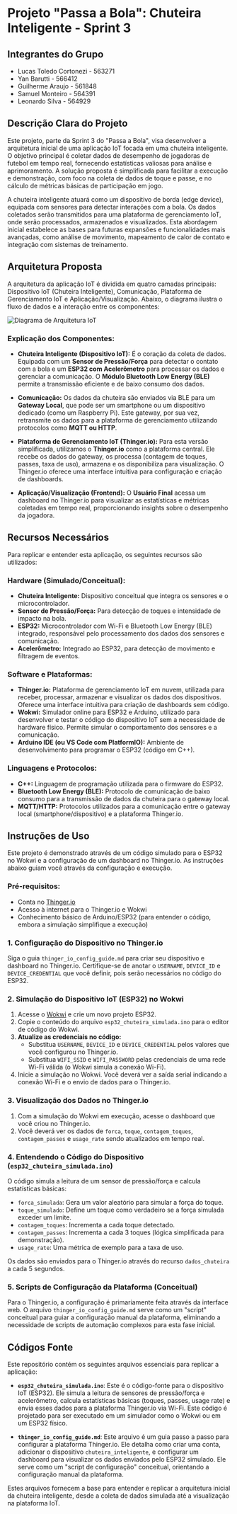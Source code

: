 # Projeto "Passa a Bola": Chuteira Inteligente - Sprint 3

## Integrantes do Grupo

*   Lucas Toledo Cortonezi - 563271
*   Yan Barutti - 566412
*   Guilherme Araujo - 561848
*   Samuel Monteiro - 564391
*   Leonardo Silva - 564929

## Descrição Clara do Projeto

Este projeto, parte da Sprint 3 do "Passa a Bola", visa desenvolver a arquitetura inicial de uma aplicação IoT focada em uma chuteira inteligente. O objetivo principal é coletar dados de desempenho de jogadoras de futebol em tempo real, fornecendo estatísticas valiosas para análise e aprimoramento. A solução proposta é simplificada para facilitar a execução e demonstração, com foco na coleta de dados de toque e passe, e no cálculo de métricas básicas de participação em jogo.

A chuteira inteligente atuará como um dispositivo de borda (edge device), equipada com sensores para detectar interações com a bola. Os dados coletados serão transmitidos para uma plataforma de gerenciamento IoT, onde serão processados, armazenados e visualizados. Esta abordagem inicial estabelece as bases para futuras expansões e funcionalidades mais avançadas, como análise de movimento, mapeamento de calor de contato e integração com sistemas de treinamento.

## Arquitetura Proposta

A arquitetura da aplicação IoT é dividida em quatro camadas principais: Dispositivo IoT (Chuteira Inteligente), Comunicação, Plataforma de Gerenciamento IoT e Aplicação/Visualização. Abaixo, o diagrama ilustra o fluxo de dados e a interação entre os componentes:

![Diagrama de Arquitetura IoT](arquitetura_iot.png)

### Explicação dos Componentes:

*   **Chuteira Inteligente (Dispositivo IoT):** É o coração da coleta de dados. Equipada com um **Sensor de Pressão/Força** para detectar o contato com a bola e um **ESP32 com Acelerômetro** para processar os dados e gerenciar a comunicação. O **Módulo Bluetooth Low Energy (BLE)** permite a transmissão eficiente e de baixo consumo dos dados.

*   **Comunicação:** Os dados da chuteira são enviados via BLE para um **Gateway Local**, que pode ser um smartphone ou um dispositivo dedicado (como um Raspberry Pi). Este gateway, por sua vez, retransmite os dados para a plataforma de gerenciamento utilizando protocolos como **MQTT ou HTTP**.

*   **Plataforma de Gerenciamento IoT (Thinger.io):** Para esta versão simplificada, utilizamos o **Thinger.io** como a plataforma central. Ele recebe os dados do gateway, os processa (contagem de toques, passes, taxa de uso), armazena e os disponibiliza para visualização. O Thinger.io oferece uma interface intuitiva para configuração e criação de dashboards.

*   **Aplicação/Visualização (Frontend):** O **Usuário Final** acessa um dashboard no Thinger.io para visualizar as estatísticas e métricas coletadas em tempo real, proporcionando insights sobre o desempenho da jogadora.




## Recursos Necessários

Para replicar e entender esta aplicação, os seguintes recursos são utilizados:

### Hardware (Simulado/Conceitual):

*   **Chuteira Inteligente:** Dispositivo conceitual que integra os sensores e o microcontrolador.
*   **Sensor de Pressão/Força:** Para detecção de toques e intensidade de impacto na bola.
*   **ESP32:** Microcontrolador com Wi-Fi e Bluetooth Low Energy (BLE) integrado, responsável pelo processamento dos dados dos sensores e comunicação.
*   **Acelerômetro:** Integrado ao ESP32, para detecção de movimento e filtragem de eventos.

### Software e Plataformas:

*   **Thinger.io:** Plataforma de gerenciamento IoT em nuvem, utilizada para receber, processar, armazenar e visualizar os dados dos dispositivos. Oferece uma interface intuitiva para criação de dashboards sem código.
*   **Wokwi:** Simulador online para ESP32 e Arduino, utilizado para desenvolver e testar o código do dispositivo IoT sem a necessidade de hardware físico. Permite simular o comportamento dos sensores e a comunicação.
*   **Arduino IDE (ou VS Code com PlatformIO):** Ambiente de desenvolvimento para programar o ESP32 (código em C++).

### Linguagens e Protocolos:

*   **C++:** Linguagem de programação utilizada para o firmware do ESP32.
*   **Bluetooth Low Energy (BLE):** Protocolo de comunicação de baixo consumo para a transmissão de dados da chuteira para o gateway local.
*   **MQTT/HTTP:** Protocolos utilizados para a comunicação entre o gateway local (smartphone/dispositivo) e a plataforma Thinger.io.




## Instruções de Uso

Este projeto é demonstrado através de um código simulado para o ESP32 no Wokwi e a configuração de um dashboard no Thinger.io. As instruções abaixo guiam você através da configuração e execução.

### Pré-requisitos:

*   Conta no [Thinger.io](https://thinger.io/)
*   Acesso à internet para o Thinger.io e Wokwi
*   Conhecimento básico de Arduino/ESP32 (para entender o código, embora a simulação simplifique a execução)

### 1. Configuração do Dispositivo no Thinger.io

Siga o guia `thinger_io_config_guide.md` para criar seu dispositivo e dashboard no Thinger.io. Certifique-se de anotar o `USERNAME`, `DEVICE_ID` e `DEVICE_CREDENTIAL` que você definir, pois serão necessários no código do ESP32.

### 2. Simulação do Dispositivo IoT (ESP32) no Wokwi

1.  Acesse o [Wokwi](https://wokwi.com/) e crie um novo projeto ESP32.
2.  Copie o conteúdo do arquivo `esp32_chuteira_simulada.ino` para o editor de código do Wokwi.
3.  **Atualize as credenciais no código:**
    *   Substitua `USERNAME`, `DEVICE_ID` e `DEVICE_CREDENTIAL` pelos valores que você configurou no Thinger.io.
    *   Substitua `WIFI_SSID` e `WIFI_PASSWORD` pelas credenciais de uma rede Wi-Fi válida (o Wokwi simula a conexão Wi-Fi).
4.  Inicie a simulação no Wokwi. Você deverá ver a saída serial indicando a conexão Wi-Fi e o envio de dados para o Thinger.io.

### 3. Visualização dos Dados no Thinger.io

1.  Com a simulação do Wokwi em execução, acesse o dashboard que você criou no Thinger.io.
2.  Você deverá ver os dados de `forca`, `toque`, `contagem_toques`, `contagem_passes` e `usage_rate` sendo atualizados em tempo real.

### 4. Entendendo o Código do Dispositivo (`esp32_chuteira_simulada.ino`)

O código simula a leitura de um sensor de pressão/força e calcula estatísticas básicas:

*   `forca_simulada`: Gera um valor aleatório para simular a força do toque.
*   `toque_simulado`: Define um toque como verdadeiro se a força simulada exceder um limite.
*   `contagem_toques`: Incrementa a cada toque detectado.
*   `contagem_passes`: Incrementa a cada 3 toques (lógica simplificada para demonstração).
*   `usage_rate`: Uma métrica de exemplo para a taxa de uso.

Os dados são enviados para o Thinger.io através do recurso `dados_chuteira` a cada 5 segundos.

### 5. Scripts de Configuração da Plataforma (Conceitual)

Para o Thinger.io, a configuração é primariamente feita através da interface web. O arquivo `thinger_io_config_guide.md` serve como um "script" conceitual para guiar a configuração manual da plataforma, eliminando a necessidade de scripts de automação complexos para esta fase inicial.




## Códigos Fonte

Este repositório contém os seguintes arquivos essenciais para replicar a aplicação:

*   **`esp32_chuteira_simulada.ino`**: Este é o código-fonte para o dispositivo IoT (ESP32). Ele simula a leitura de sensores de pressão/força e acelerômetro, calcula estatísticas básicas (toques, passes, usage rate) e envia esses dados para a plataforma Thinger.io via Wi-Fi. Este código é projetado para ser executado em um simulador como o Wokwi ou em um ESP32 físico.

*   **`thinger_io_config_guide.md`**: Este arquivo é um guia passo a passo para configurar a plataforma Thinger.io. Ele detalha como criar uma conta, adicionar o dispositivo `chuteira_inteligente`, e configurar um dashboard para visualizar os dados enviados pelo ESP32 simulado. Ele serve como um "script de configuração" conceitual, orientando a configuração manual da plataforma.

Estes arquivos fornecem a base para entender e replicar a arquitetura inicial da chuteira inteligente, desde a coleta de dados simulada até a visualização na plataforma IoT.


